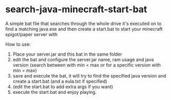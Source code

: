 # search-java-minecraft-start-bat
A simple bat file that searches through the whole drive it's executed on to find a matching java.exe and then create a start.bat to start your minecraft spigot/paper server with

How to use:
1. Place your server.jar and this bat in the same folder
2. edit the bat and configure the server.jar name, ram usage and java version (search between with min < max or for a specific version with min = max)
3. save and execute the bat, it will try to find the specified java version and create a start.bat (and a eula.txt if specified)
4. (edit the start.bat to add extra args if you want)
5. execute the start.bat and enjoy playing.
